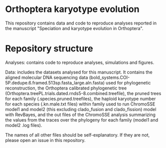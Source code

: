# Orthoptera karyotype evolution
This repository contains data and code to reproduce analyses reported in the manuscript "Speciation and karyotype evolution in Orthoptera".

# Repository structure
Analyses: contains code to reproduce analyses, simulations and figures.

Data: includes the datasets analysed for this manuscript. It contains the aligned molecular DNA sequencing data (bold_systems.COI-5P.dedupe.6.framed.513sp.fasta_large.aln.fasta) used for phylogenetic reconstruction, the Orthoptera calibrated phylogenetic tree (Orthoptera.treePL.trials.dated.rnds5-8.combined.treefile), the pruned trees for each family (.species.pruned.treefiles), the haploid karyotype number for each species (.kn.male.txt files) within family used to run ChromoSSE model1 and model2 (this excluding clado_fusion and clado_fission) model with RevBayes, and the out files of the ChromoSSE analysis summarizing the values from the traces over the phylogeny for each family (model1 and model2 .log files).

The names of all other files should be self-explanatory. If they are not, please open an issue in this repository.
